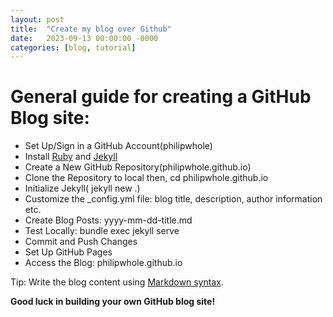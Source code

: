```yaml
---
layout: post
title:  "Create my blog over Github"
date:   2023-09-13 00:00:00 -0000
categories: [blog, tutorial]
---
```


# General guide for creating a GitHub Blog site:

<ul>
<li>Set Up/Sign in a GitHub Account(philipwhole)</li> 
<li>Install <a href="https://www.ruby-lang.org/en/documentation/installation/">Ruby</a> and <a href="https://jekyllrb.com/docs/installation/">Jekyll</a></li>
<li>Create a New GitHub Repository(philipwhole.github.io)</li>
<li>Clone the Repository to local then, cd philipwhole.github.io</li>
<li>Initialize Jekyll( jekyll new .)</li>
<li>Customize the _config.yml file: blog title, description, author information etc.</li> 
<li>Create Blog Posts: yyyy-mm-dd-title.md</li>
<li>Test Locally: bundle exec jekyll serve</li>
<li>Commit and Push Changes</li>
<li>Set Up GitHub Pages</li>
<li>Access the Blog: philipwhole.github.io</li> 
</ul>

Tip: Write the blog content using <a href="https://www.markdownguide.org/basic-syntax/">Markdown syntax</a>. 

**Good luck in building your own GitHub blog site!**

 
  
 
 
 
 
 